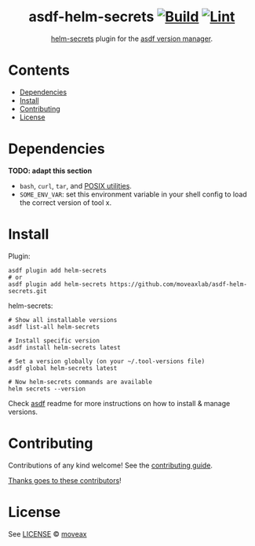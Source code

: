 <div align="center">

# asdf-helm-secrets [![Build](https://github.com/moveaxlab/asdf-helm-secrets/actions/workflows/build.yml/badge.svg)](https://github.com/moveaxlab/asdf-helm-secrets/actions/workflows/build.yml) [![Lint](https://github.com/moveaxlab/asdf-helm-secrets/actions/workflows/lint.yml/badge.svg)](https://github.com/moveaxlab/asdf-helm-secrets/actions/workflows/lint.yml)

[helm-secrets](https://github.com/jkroepke/helm-secrets/wiki) plugin for the [asdf version manager](https://asdf-vm.com).

</div>

# Contents

- [Dependencies](#dependencies)
- [Install](#install)
- [Contributing](#contributing)
- [License](#license)

# Dependencies

**TODO: adapt this section**

- `bash`, `curl`, `tar`, and [POSIX utilities](https://pubs.opengroup.org/onlinepubs/9699919799/idx/utilities.html).
- `SOME_ENV_VAR`: set this environment variable in your shell config to load the correct version of tool x.

# Install

Plugin:

```shell
asdf plugin add helm-secrets
# or
asdf plugin add helm-secrets https://github.com/moveaxlab/asdf-helm-secrets.git
```

helm-secrets:

```shell
# Show all installable versions
asdf list-all helm-secrets

# Install specific version
asdf install helm-secrets latest

# Set a version globally (on your ~/.tool-versions file)
asdf global helm-secrets latest

# Now helm-secrets commands are available
helm secrets --version
```

Check [asdf](https://github.com/asdf-vm/asdf) readme for more instructions on how to
install & manage versions.

# Contributing

Contributions of any kind welcome! See the [contributing guide](contributing.md).

[Thanks goes to these contributors](https://github.com/moveaxlab/asdf-helm-secrets/graphs/contributors)!

# License

See [LICENSE](LICENSE) © [moveax](https://github.com/moveaxlab/)
